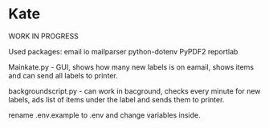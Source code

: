 # Kate

WORK IN PROGRESS

Used packages: 
    email
    io
    mailparser
    python-dotenv
    PyPDF2
    reportlab

Mainkate.py - GUI, shows how many new labels is on eamail, shows items and can send all labels to printer.

backgroundscript.py - can work in bacground, checks every minute for new labels, ads list of items under the label and sends them to printer.

rename .env.example to .env and change variables inside.